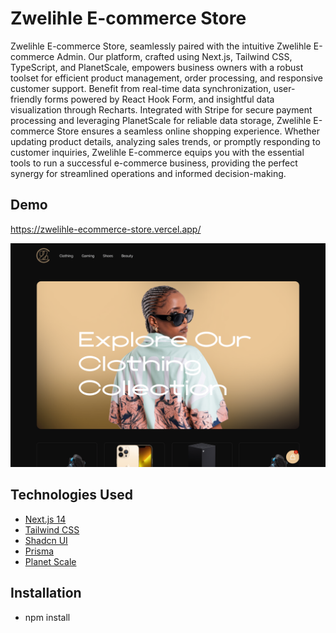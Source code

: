 # Zwelihle E-commerce Store

 Zwelihle E-commerce Store, seamlessly paired with the intuitive Zwelihle E-commerce Admin. Our platform, crafted using Next.js, Tailwind CSS, TypeScript, and PlanetScale, empowers business owners with a robust toolset for efficient product management, order processing, and responsive customer support. Benefit from real-time data synchronization, user-friendly forms powered by React Hook Form, and insightful data visualization through Recharts. Integrated with Stripe for secure payment processing and leveraging PlanetScale for reliable data storage, Zwelihle E-commerce Store ensures a seamless online shopping experience. Whether updating product details, analyzing sales trends, or promptly responding to customer inquiries, Zwelihle E-commerce equips you with the essential tools to run a successful e-commerce business, providing the perfect synergy for streamlined operations and informed decision-making.

## Demo

https://zwelihle-ecommerce-store.vercel.app/

![ Zwelihle E-commerce Store](public/zwelihle-ecommerce-store.png)


## Technologies Used

- [Next.js 14](https://nextjs.org/)
- [Tailwind CSS](https://tailwindcss.com/)
- [Shadcn UI](https://ui.shadcn.com/)
- [Prisma](https://www.prisma.io/)
- [Planet Scale](https://planetscale.com/)

## Installation

- npm install


